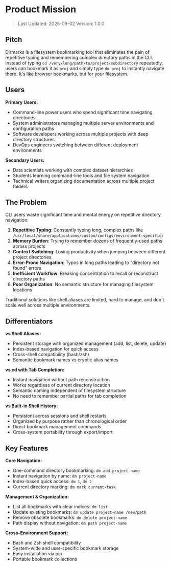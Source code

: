 # Product Mission

> Last Updated: 2025-09-02
> Version: 1.0.0

## Pitch

Dirmarks is a filesystem bookmarking tool that eliminates the pain of repetitive typing and remembering complex directory paths in the CLI. Instead of typing `cd /very/long/path/to/project/subdirectory` repeatedly, users can bookmark it as `proj` and simply type `dm proj` to instantly navigate there. It's like browser bookmarks, but for your filesystem.

## Users

**Primary Users:**
- Command-line power users who spend significant time navigating directories
- System administrators managing multiple server environments and configuration paths
- Software developers working across multiple projects with deep directory structures
- DevOps engineers switching between different deployment environments

**Secondary Users:**
- Data scientists working with complex dataset hierarchies
- Students learning command-line tools and file system navigation
- Technical writers organizing documentation across multiple project folders

## The Problem

CLI users waste significant time and mental energy on repetitive directory navigation:

1. **Repetitive Typing**: Constantly typing long, complex paths like `/usr/local/share/applications/custom/configs/environment-specific/`
2. **Memory Burden**: Trying to remember dozens of frequently-used paths across projects
3. **Context Switching**: Losing productivity when jumping between different project directories
4. **Error-Prone Navigation**: Typos in long paths leading to "directory not found" errors
5. **Inefficient Workflow**: Breaking concentration to recall or reconstruct directory paths
6. **Poor Organization**: No semantic structure for managing filesystem locations

Traditional solutions like shell aliases are limited, hard to manage, and don't scale well across multiple environments.

## Differentiators

**vs Shell Aliases:**
- Persistent storage with organized management (add, list, delete, update)
- Index-based navigation for quick access
- Cross-shell compatibility (bash/zsh)
- Semantic bookmark names vs cryptic alias names

**vs cd with Tab Completion:**
- Instant navigation without path reconstruction
- Works regardless of current directory location  
- Semantic naming independent of filesystem structure
- No need to remember partial paths for tab completion

**vs Built-in Shell History:**
- Persistent across sessions and shell restarts
- Organized by purpose rather than chronological order
- Direct bookmark management commands
- Cross-system portability through export/import

## Key Features

**Core Navigation:**
- One-command directory bookmarking: `dm add project-name`
- Instant navigation by name: `dm project-name` 
- Index-based quick access: `dm 1`, `dm 2`
- Current directory marking: `dm mark current-task`

**Management & Organization:**
- List all bookmarks with clear indices: `dm list`
- Update existing bookmarks: `dm update project-name /new/path`
- Remove obsolete bookmarks: `dm delete project-name`
- Path display without navigation: `dm path project-name`

**Cross-Environment Support:**
- Bash and Zsh shell compatibility
- System-wide and user-specific bookmark storage
- Easy installation via pip
- Portable bookmark collections
